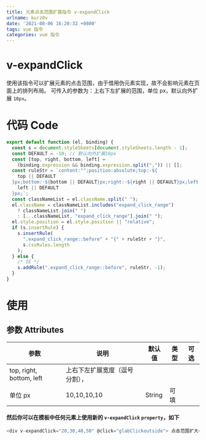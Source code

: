 ```yaml
---
title: 元素点击范围扩展指令 v-expandClick
urlname: kurz0v
date: '2021-08-06 16:20:32 +0800'
tags: vue 指令
categories: vue 指令
---
```


# v-expandClick

使用该指令可以扩展元素的点击范围，由于借用伪元素实现，故不会影响元素在页面上的排列布局。
可传入的参数为：上右下左扩展的范围，单位 px，默认向外扩展 `10px`。

# 代码 Code

```javascript
export default function (el, binding) {
  const s = document.styleSheets[document.styleSheets.length - 1];
  const DEFAULT = -10; // 默认向外扩展10px
  const [top, right, bottom, left] =
    (binding.expression && binding.expression.split(",")) || [];
  const ruleStr = `content:"";position:absolute;top:-${
    top || DEFAULT
  }px;bottom:-${bottom || DEFAULT}px;right:-${right || DEFAULT}px;left:-${
    left || DEFAULT
  }px;`;
  const classNameList = el.className.split(" ");
  el.className = classNameList.includes("expand_click_range")
    ? classNameList.join(" ")
    : [...classNameList, "expand_click_range"].join(" ");
  el.style.position = el.style.position || "relative";
  if (s.insertRule) {
    s.insertRule(
      ".expand_click_range::before" + "{" + ruleStr + "}",
      s.cssRules.length
    );
  } else {
    /* IE */
    s.addRule(".expand_click_range::before", ruleStr, -1);
  }
}
```

# 使用

## 参数 Attributes

| 参数                     | 说明                           | 默认值 | 类型 | 可选 |
| ------------------------ | ------------------------------ | ------ | ---- | ---- |
| top, right, bottom, left | 上右下左扩展宽度（逗号分割）， |
| 单位 px                  | 10,10,10,10                    | String | 可填 |

#### 然后你可以在模板中任何元素上使用新的 `v-expandClick` `property`，如下

```javascript
<div v-expandClick="20,30,40,50" @click="glabClickoutside"> 点击范围扩大</div>
```

#
